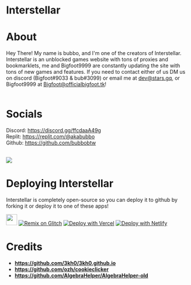 # Interstellar

# About
Hey There! My name is bubbo, and I'm one of the creators of Interstellar. Interstellar is an unblocked games website with tons of proxies and bookmarklets, me and Bigfoot9999 are constantly updating the site with tons of new games and features. If you need to contact either of us DM us on discord (Bigfoot#9033 & bub#3099) or email me at dev@stars.gq, or Bigfoot9999 at Bigfoot@officialbigfoot.tk!
<br><br>

# Socials
Discord: https://discord.gg/ffcdaaA49g<br>
Replit: https://replit.com/@akabubbo<br>
Github: https://github.com/bubbobtw<br>
<br>

[![](https://c5.patreon.com/external/logo/become_a_patron_button.png)](https://www.patreon.com/interstellarofficial)

 
# Deploying Interstellar
Interstellar is completely open-source so you can deploy it to github by forking it or deploy it to one of these apps!






<a href="https://replit.com/github/bubbobtw/interstellar"><img height="30px" src="https://raw.githubusercontent.com/FogNetwork/Tsunami/main/deploy/replit2.svg"><img></a>
[![Remix on Glitch](https://raw.githubusercontent.com/BinBashBanana/deploy-buttons/master/buttons/remade/glitch.svg)](https://glitch.com/edit/#!/import/github/bubbobtw/interstellar)
[![Deploy with Vercel](https://vercel.com/button)](https://vercel.com/new/import?s=https%3A%2F%2Fgithub.com%2Fbubbobtw%2Finterstellar) 
[![Deploy with Netlify](https://www.netlify.com/img/deploy/button.svg)](https://app.netlify.com/start/deploy?repository=https://github.com/bubbobtw/interstellar)




# Credits
- **https://github.com/3kh0/3kh0.github.io**
- **https://github.com/ozh/cookieclicker**
- **https://github.com/AlgebraHelper/AlgebraHelper-old**
